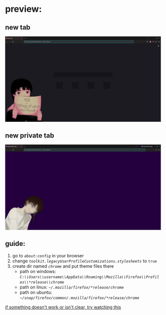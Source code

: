 # preview:

## new tab

![preview.png](./preview.png)

## new private tab

![private_preview.png](./private_preview.png)

## guide:

1. go to *`about:config`* in your browser
2. change *`toolkit.legacyUserProfileCustomizations.stylesheets`* to `true`
3. create dir named *`chrome`* and put theme files there
   * path on windows: *`C:\\Users\\username\\AppData\\Roaming\\Mozilla\\Firefox\\Profiles\\*release\\chrome`*
   * path on linux: *`~/.mozilla/firefox/*release/chrome`*
   * path on ubuntu: *`~/snap/firefox/common/.mozilla/firefox/*release/chrome`*

[if something doesn't work or isn't clear, try watching this](https://youtu.be/BmchttxZ85w)
